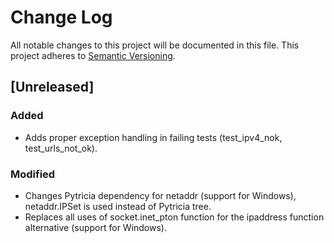 # Change Log
All notable changes to this project will be documented in this file.
This project adheres to [Semantic Versioning](http://semver.org/).

## [Unreleased]
### Added
- Adds proper exception handling in failing tests (test_ipv4_nok, test_urls_not_ok).

### Modified
- Changes Pytricia dependency for netaddr (support for Windows), netaddr.IPSet is used instead of Pytricia tree.
- Replaces all uses of socket.inet_pton function for the ipaddress function alternative (support for Windows).
